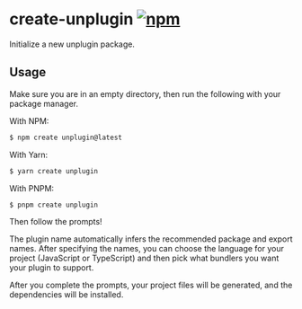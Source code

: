# create-unplugin [![npm](https://img.shields.io/npm/v/create-unplugin)](https://npm.im/create-unplugin)

Initialize a new unplugin package.

## Usage

Make sure you are in an empty directory, then run the following with your package manager.

With NPM:

```bash
$ npm create unplugin@latest
```

With Yarn:

```bash
$ yarn create unplugin
```

With PNPM:

```bash
$ pnpm create unplugin
```

Then follow the prompts!

The plugin name automatically infers the recommended package and export names. After specifying the names, you can choose the language for your project (JavaScript or TypeScript) and then pick what bundlers you want your plugin to support.

After you complete the prompts, your project files will be generated, and the dependencies will be installed.
